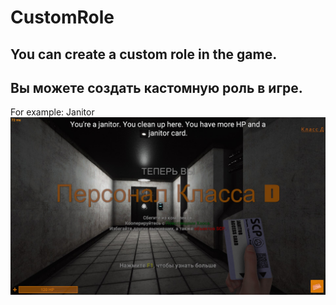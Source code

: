# CustomRole
## You can create a custom role in the game.
## Вы можете создать кастомную роль в игре.
For example: Janitor
![](https://github.com/KoT0XleB/CustomRole/blob/main/CustomRole.jpg)
